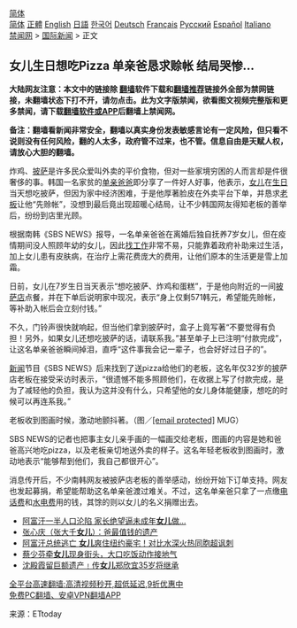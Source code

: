  <!-- 面包屑导航 --> <div class="breadcrumb"><!-- GTranslate: https://gtranslate.io/ -->  <div class="switcher notranslate">  <div class="selected">  <a href="#" onclick="return false;"> 简体</a>  </div>  <div class="option">  <a href="https://www.bannedbook.org" onclick="doGTranslate('zh-CN|zh-CN');jQuery('div.switcher div.selected a').html(jQuery(this).html());return false;" title="简体中文" class="nturl selected"> 简体</a>  <a href="https://www.bannedbook.org/zh-tw/" onclick="doGTranslate('zh-CN|zh-TW');jQuery('div.switcher div.selected a').html(jQuery(this).html());return false;" title="繁體中文" class="nturl"> 正體</a>  <a href="https://www.bannedbook.org/en/" onclick="doGTranslate('zh-CN|en');jQuery('div.switcher div.selected a').html(jQuery(this).html());return false;" title="English" class="nturl"> English</a>  <a href="https://www.bannedbook.org/ja/" onclick="doGTranslate('zh-CN|ja');jQuery('div.switcher div.selected a').html(jQuery(this).html());return false;" title="日本語" class="nturl"> 日語</a>  <a href="https://www.bannedbook.org/ko/" onclick="doGTranslate('zh-CN|ko');jQuery('div.switcher div.selected a').html(jQuery(this).html());return false;" title="한국어" class="nturl"> 한국어</a>  <a href="https://www.bannedbook.org/de/" onclick="doGTranslate('zh-CN|de');jQuery('div.switcher div.selected a').html(jQuery(this).html());return false;" title="Deutsch" class="nturl"> Deutsch</a>  <a href="https://www.bannedbook.org/fr/" onclick="doGTranslate('zh-CN|fr');jQuery('div.switcher div.selected a').html(jQuery(this).html());return false;" title="Français" class="nturl"> Français</a>  <a href="https://www.bannedbook.org/ru/" onclick="doGTranslate('zh-CN|ru');jQuery('div.switcher div.selected a').html(jQuery(this).html());return false;" title="Русский" class="nturl"> Русский</a>  <a href="https://www.bannedbook.org/es/" onclick="doGTranslate('zh-CN|es');jQuery('div.switcher div.selected a').html(jQuery(this).html());return false;" title="Español" class="nturl"> Español</a>  <a href="https://www.bannedbook.org/it/" onclick="doGTranslate('zh-CN|it');jQuery('div.switcher div.selected a').html(jQuery(this).html());return false;" title="Italiano" class="nturl"> Italiano</a>  </div>  </div>      <div class='breadcrumb-sub'><!-- Breadcrumb NavXT 6.3.0 --> <a href="https://www.bannedbook.org/" class="home">禁闻网</a> &gt; <a href="https://www.bannedbook.org/bnews/worldnews/" class="category">国际新闻</a> &gt; 正文</div></div><h2>女儿生日想吃Pizza 单亲爸恳求赊帐 结局哭惨…</h2> <p class="notice"><b>大陆网友注意：本文中的链接除 <a href="https://github.com/bannedbook/fanqiang" >翻墙</a>软件下载和<a href="https://github.com/killgcd/justmysocks/blob/master/README.md">翻墙推荐</a>链接外全部为禁网链接，未翻墙状态下打不开，请勿点击。此为文字版禁闻，欲看图文视频完整版和更多禁闻，请下载<a href="https://github.com/bannedbook/fanqiang">翻墙软件或APP</a>后翻墙上禁闻网。</p><p>备注：翻墙看新闻非常安全，翻墙以真实身份发表敏感言论有一定风险，但只看不说则没有任何风险，翻的人太多，政府管不过来，也不管。信息自由是天赋人权，请放心大胆的翻墙。</b></p>  <div class="entry"> <p>炸鸡、<a href="https://www.bannedbook.org/bnews/tag/%e6%8a%ab%e8%90%a8/" class="st_tag internal_tag" rel="tag" title="标签 披萨 下的日志">披萨</a>是许多民众爱叫外卖的平价食物，但对一些家境穷困的人而言却是件很奢侈的事。韩国一名家贫的<a href="https://www.bannedbook.org/bnews/tag/%E5%8D%95%E4%BA%B2%E7%88%B8%E7%88%B8/" class="st_tag internal_tag" rel="tag" title="标签 单亲爸爸 下的日志">单亲爸爸</a>即分享了一件好人好事，他表示，<a href="https://www.bannedbook.org/bnews/tag/%e5%a5%b3%e5%84%bf/" class="st_tag internal_tag" rel="tag" title="标签 女儿 下的日志">女儿</a>在<a href="https://www.bannedbook.org/bnews/tag/%E7%94%9F%E6%97%A5/" class="st_tag internal_tag" rel="tag" title="标签 生日 下的日志">生日</a>当天想吃披萨，但因为家中经济困难，于是他厚著脸皮在外卖平台下单，并恳求<a href="https://www.bannedbook.org/bnews/tag/%e8%80%81%e6%9d%bf/" class="st_tag internal_tag" rel="tag" title="标签 老板 下的日志">老板</a>让他“先赊帐”，没想到最后竟出现超暖心结局，让不少韩国网友得知老板的善举后，纷纷到店里光顾。</p> <p>根据南韩《SBS NEWS》报导，一名单亲爸爸在离婚后独自抚养7岁女儿，但在疫情期间没人照顾年幼的女儿，因此<a href="https://www.bannedbook.org/bnews/tag/%E6%89%BE%E5%B7%A5%E4%BD%9C/" class="st_tag internal_tag" rel="tag" title="标签 找工作 下的日志">找工作</a>非常不易，只能靠着政府补助来过生活，加上女儿患有皮肤病，在治疗上需花费庞大的费用，让他们原本的生活更是雪上加霜。</p>  <p>日前，女儿在7岁生日当天表示“想吃披萨、炸鸡和蛋糕”，于是他向附近的一间<a href="https://www.bannedbook.org/bnews/tag/%E6%8A%AB%E8%90%A8%E5%BA%97/" class="st_tag internal_tag" rel="tag" title="标签 披萨店 下的日志">披萨店</a>点餐，并在下单后说明家中现况，表示“身上仅剩571韩元，希望能先赊帐，等补助入帐后会立刻付钱。”</p> <p>不久，门铃声很快就响起，但当他们拿到披萨时，盒子上竟写著“不要觉得有负担！另外，如果女儿还想吃披萨的话，请联系我。”甚至单子上已注明“付款完成”，让这名单亲爸爸瞬间掉泪，直呼“这件事我会记一辈子，也会好好过日子的”。</p>  <p><span class='wp_keywordlink_affiliate'><a href="https://www.bannedbook.org/" title="新闻">新闻</a></span>节目《SBS NEWS》后来找到了送pizza给他们的老板，这名年仅32岁的披萨店老板在接受采访时表示，“很遗憾不能多照顾他们，在收据上写了付款完成，是为了减轻他的负担，我认为这并没有什么，只希望他的女儿身体能健康，想吃的时候可以再连系我。”</p> <p>老板收到图画时候，激动地颤抖著。（图／<a href="/cdn-cgi/l/email-protection" data-cfemail="81c7e0e2e4e3eeeeeac1d7c8c5c4ce">[email&#160;protected]</a> MUG）</p>  <p>SBS NEWS的记者也把事主女儿亲手画的一幅画交给老板，图画的内容是她和爸爸高兴地吃pizza，以及老板亲切地送外卖的样子。这名年轻老板收到图画时，激动地表示“能够帮到他们，我自己都很开心”。</p> <p>消息传开后，不少南韩网友被披萨店老板的善举感动，纷纷开始下订单支持。网友也发起募捐，希望能帮助这名单亲爸渡过难关。不过，这名单亲爸只拿了一点缴<a href="https://www.bannedbook.org/bnews/tag/%E7%94%B5%E8%AF%9D%E8%B4%B9/" class="st_tag internal_tag" rel="tag" title="标签 电话费 下的日志">电话费</a>和<a href="https://www.bannedbook.org/bnews/tag/%E6%B0%B4%E7%94%B5%E8%B4%B9/" class="st_tag internal_tag" rel="tag" title="标签 水电费 下的日志">水电费</a>用的钱，其馀的则以女儿的名义捐赠出去。</p>  <ul class='op-related-articles' title='相关阅读'> <li><a href='https://www.bannedbook.org/bnews/worldnews/20210819/1609313.html' target='_blank'>阿富汗一半人口沦陷 家长绝望逼未成年<b>女儿</b>做…</a></li> <li><a href='https://www.bannedbook.org/bnews/baitai/20210819/1609156.html' target='_blank'>张心庆（张大千<b>女儿</b>）：爸最值钱的遗产</a></li> <li><a href='https://www.bannedbook.org/bnews/worldnews/20210819/1609092.html' target='_blank'>阿富汗总统逃亡 <b>女儿</b>爽住纽约豪宅！对比水深火热同胞超讽刺</a></li> <li><a href='https://www.bannedbook.org/bnews/yule/20210819/1608791.html' target='_blank'>蔡少芬牵<b>女儿</b>现身街头，大口吃饭动作接地气</a></li> <li><a href='https://www.bannedbook.org/bnews/comments/20210818/1608636.html' target='_blank'>沈殿霞留巨额遗产﹗传<b>女儿</b>郑欣宜35岁将继承</a></li> </ul> <p class="texttj"> <a href="https://github.com/bannedbook/fanqiang/wiki/V2ray%E6%9C%BA%E5%9C%BA" target="_blank">全平台高速翻墙:高清视频秒开,超低延迟,9折优惠中</a><br/> <a href="https://github.com/bannedbook/fanqiang/wiki/%E7%A6%81%E9%97%BB%E7%BD%91%E5%AE%89%E5%8D%93%E7%BF%BB%E5%A2%99%E6%96%B0%E9%97%BBAPP" target="_blank">免费PC翻墙、安卓VPN翻墙APP</a></p><p> 来源：ETtoday </p><a name='sharetosocial'></a>  <div style="margin-bottom:5px;padding-bottom:5px;clear:both"> <div id="archive-pix-1" class="banner-ads"> <!-- AuctionX Display platform tag START --> <div id="26318x728x90x621x_ADSLOT2" clicktrack="%%CLICK_URL_ESC%%"></div> <!-- AuctionX Display platform tag END --> </div> <div id="archive-pix-2" class="banner-ads"> <!-- AuctionX Display platform tag START --> <div id="26315x300x250x621x_ADSLOT2" clicktrack="%%CLICK_URL_ESC%%"></div> <!-- AuctionX Display platform tag END --> </div> </div>  <div id="archive-pix-1" class="banner-ads"> <!-- AuctionX Display platform tag START --> <div id="26318x728x90x621x_ADSLOT3" clicktrack="%%CLICK_URL_ESC%%"></div> <!-- AuctionX Display platform tag END --> </div> </div><!--END ENTRY--> 